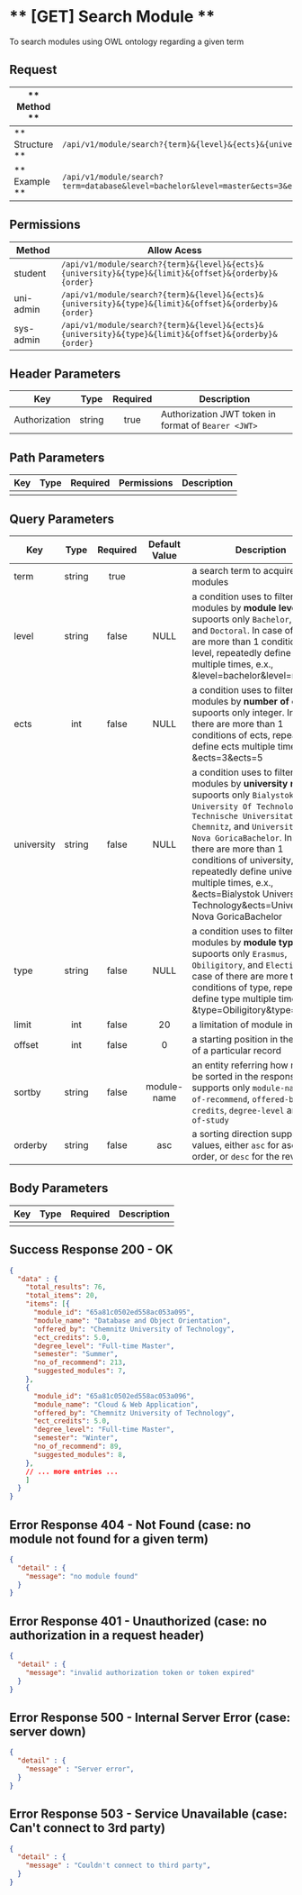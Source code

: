 # ** [GET] Search Module **

To search modules using OWL ontology regarding a given term

## Request

| ** Method **     | GET                                                                |
| ---------------- | ------------------------------------------------------------------ |
| ** Structure **  | `/api/v1/module/search?{term}&{level}&{ects}&{university}&{type}&{limit}&{offset}&{orderby}&{order}`  |
| ** Example **    | `/api/v1/module/search?term=database&level=bachelor&level=master&ects=3&ects=6&university=Bialystok%20University%20Of%20Technology&type=elective&limit=100&offset=10&orderby=relevant&order=DESC` |

## Permissions

| Method          | Allow Acess                                                                                          |
| ----------------| ---------------------------------------------------------------------------------------------------- |
| student         | `/api/v1/module/search?{term}&{level}&{ects}&{university}&{type}&{limit}&{offset}&{orderby}&{order}` |
| uni-admin       | `/api/v1/module/search?{term}&{level}&{ects}&{university}&{type}&{limit}&{offset}&{orderby}&{order}` |
| sys-admin       | `/api/v1/module/search?{term}&{level}&{ects}&{university}&{type}&{limit}&{offset}&{orderby}&{order}` |

## Header Parameters

| Key                 | Type       | Required  | Description                                         |
| ------------------- | :--------: | :-------: | --------------------------------------------------- |
| Authorization       | string     | true      | Authorization JWT token in format of `Bearer <JWT>` |

## Path Parameters

| Key       | Type      | Required     | Permissions  | Description                     |
| --------- | :-------: | :----------: | :----------: | ------------------------------- |
|           |           |              |              |                                 |

## Query Parameters

| Key       | Type      | Required     | Default Value | Description                                                 |
| --------- | :-------: | :----------: | :-----------: | ----------------------------------------------------------- |
| term      | string    | true         |               | a search term to acquire modules                            |
| level     | string    | false        | NULL          | a condition uses to filter modules by **module level** supoorts only `Bachelor`, `Master`, and `Doctoral`. In case of there are more than 1 conditions of level, repeatedly define level multiple times, e.x., &level=bachelor&level=master |
| ects      | int       | false        | NULL          | a condition uses to filter modules by **number of credits** supoorts only integer. In case of there are more than 1 conditions of ects, repeatedly define ects multiple times, e.x., &ects=3&ects=5  |
| university| string    | false        | NULL          | a condition uses to filter modules by **university name** supoorts only `Bialystok University Of Technology`, `Technische Universitat Chemnitz`, and `University of Nova GoricaBachelor`. In case of there are more than 1 conditions of university, repeatedly define university multiple times, e.x., &ects=Bialystok University Of Technology&ects=University of Nova GoricaBachelor |
| type      | string    | false        | NULL          | a condition uses to filter modules by **module type** supoorts only `Erasmus`, `Obiligitory`, and `Elective`In case of there are more than 1 conditions of type, repeatedly define type multiple times, e.x., &type=Obiligitory&type=elective |
| limit     | int       | false        | 20            | a limitation of module in number                            |
| offset    | int       | false        | 0             | a starting position in the dataset of a particular record   |
| sortby    | string    | false        | module-name   | an entity referring how rows will be sorted in the response supports only `module-name`, `no-of-recommend`, `offered-by`, `ect-credits`, `degree-level` and `year-of-study` |
| orderby   | string    | false        | asc           | a sorting direction supports two values, either `asc` for ascending order, or `desc` for the reverse  |

## Body Parameters

| Key          | Type         | Required     | Description                               |
| ------------ | :----------: | :----------: | ----------------------------------------- |
|              |              |              |                                           |


## Success Response 200 - OK
```json
{
  "data" : {
    "total_results": 76,
    "total_items": 20,
    "items": [{
      "module_id": "65a81c0502ed558ac053a095",
      "module_name": "Database and Object Orientation",
      "offered_by": "Chemnitz University of Technology",
      "ect_credits": 5.0,
      "degree_level": "Full-time Master",
      "semester": "Summer",
      "no_of_recommend": 213,
      "suggested_modules": 7,
    },
    {
      "module_id": "65a81c0502ed558ac053a096",
      "module_name": "Cloud & Web Application",
      "offered_by": "Chemnitz University of Technology",
      "ect_credits": 5.0,
      "degree_level": "Full-time Master",
      "semester": "Winter",
      "no_of_recommend": 89,
      "suggested_modules": 8,
    },
    // ... more entries ...
    ]
  }
}
```


## Error Response 404 - Not Found (case: no module not found for a given term)
```json
{
  "detail" : {
    "message": "no module found"
  }
}
```

## Error Response 401 - Unauthorized (case: no authorization in a request header)
```json
{
  "detail" : {
    "message": "invalid authorization token or token expired"
  }
}
```

## Error Response 500 - Internal Server Error (case: server down)
```json
{
  "detail" : {
    "message" : "Server error",
  }
}
```

## Error Response 503 - Service Unavailable (case: Can't connect to 3rd party)
```json
{
  "detail" : {
    "message" : "Couldn't connect to third party",
  }
}
```
